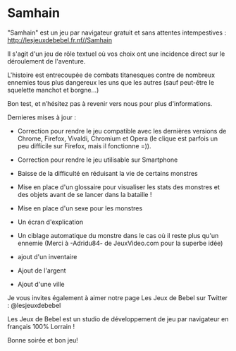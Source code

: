 # Samhain
"Samhain" est un jeu par navigateur gratuit et sans attentes intempestives : http://lesjeuxdebebel.fr.nf//Samhain

Il s'agit d'un jeu de rôle textuel où vos choix ont une incidence direct sur le déroulement de l'aventure.

L'histoire est entrecoupée de combats titanesques contre de nombreux ennemies tous plus dangereux les uns que les autres (sauf peut-être le squelette manchot et borgne...)

Bon test, et n’hésitez pas à revenir vers nous pour plus d'informations.

Dernieres mises à jour :

- Correction pour rendre le jeu compatible avec les dernières versions de Chrome, Firefox, Vivaldi, Chromium et Opera (le clique est parfois un peu difficile sur Firefox, mais il fonctionne =)).

- Correction pour rendre le jeu utilisable sur Smartphone

- Baisse de la difficulté en réduisant la vie de certains monstres

- Mise en place d'un glossaire pour visualiser les stats des monstres et des objets avant de se lancer dans la bataille !

- Mise en place d'un sexe pour les monstres

- Un écran d'explication

- Un ciblage automatique du monstre dans le cas où il reste plus qu'un ennemie (Merci à -Adridu84- de JeuxVideo.com pour la superbe idée)

- ajout d'un inventaire

- Ajout de l'argent

- Ajout d'une ville

Je vous invites également à aimer notre page Les Jeux de Bebel sur Twitter : @lesjeuxdebebel

Les Jeux de Bebel est un studio de développement de jeu par navigateur en français 100% Lorrain !

Bonne soirée et bon jeu!
